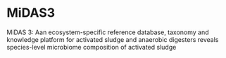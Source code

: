 # MiDAS3
MiDAS 3: Aan ecosystem-specific reference database, taxonomy and knowledge platform for activated sludge and anaerobic digesters reveals species-level microbiome composition of activated sludge 
